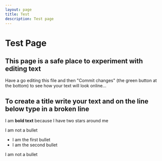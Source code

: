 ```yaml
---
layout: page
title: Test
description: Test page
---
```


Test Page
=========

This page is a safe place to experiment with editing text
-------------------------------
Have a go editing this file and then "Commit changes" (the green button at the bottom) to see how your text will look online...


To create a title write your text and on the line below type in a broken line
------------------------------------------------------------------------------

I am **bold text** because I have two stars around me

I am not a bullet

+ I am the first bullet
+ I am the second bullet

I am not a bullet

